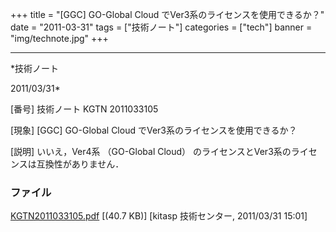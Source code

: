 ﻿+++
title = "[GGC] GO-Global Cloud でVer3系のライセンスを使用できるか？"
date = "2011-03-31"
tags = ["技術ノート"]
categories = ["tech"]
banner = "img/technote.jpg"
+++

-----------------------------------------------------------------------------------------------------------------------------

*技術ノート

2011/03/31*


[番号]
技術ノート KGTN 2011033105

[現象]
[GGC] GO-Global Cloud でVer3系のライセンスを使用できるか？

[説明]
いいえ，Ver4系 （GO-Global Cloud）
のライセンスとVer3系のライセンスは互換性がありません．


### ファイル

 
 


[KGTN2011033105.pdf](http://techreport.kitasp.net/attachments/download/532/KGTN2011033105.pdf)
 [(40.7 KB)] [kitasp 技術センター, 2011/03/31
15:01]


 


 

